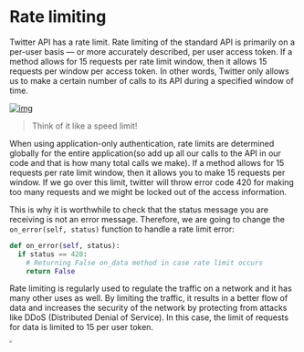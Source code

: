 <!--title={Rate limiting}-->

<!--badges={Web Development:}-->

# Rate limiting

Twitter API has a rate limit. Rate limiting of the standard API is primarily on a per-user basis — or more accurately described, per user access token. If a method allows for 15 requests per rate limit window, then it allows 15 requests per window per access token. In other words, Twitter only allows us to make a certain number of calls to its API during a specified window of time.

[![img](https://camo.githubusercontent.com/7f6fbc96221ce63e1fa536394f6cf95439c87d56/68747470733a2f2f656e637279707465642d74626e302e677374617469632e636f6d2f696d616765733f713d74626e253341414e643947635457565f4f346c574f6759787638636c627577337877654d6762435944454c48707a5a466d7054666d6e797a484c6c617059)](https://camo.githubusercontent.com/7f6fbc96221ce63e1fa536394f6cf95439c87d56/68747470733a2f2f656e637279707465642d74626e302e677374617469632e636f6d2f696d616765733f713d74626e253341414e643947635457565f4f346c574f6759787638636c627577337877654d6762435944454c48707a5a466d7054666d6e797a484c6c617059)



> Think of it like a speed limit!

When using application-only authentication, rate limits are determined globally for the entire application(so add up all our calls to the API in our code and that is how many total calls we make). If a method allows for 15 requests per rate limit window, then it allows you to make 15 requests per window. If we go over this limit, twitter will throw error code 420 for making too many requests and we might be locked out of the access information.

This is why it is worthwhile to check that the status message you are receiving is not an error message. Therefore, we are going to change the `on_error(self, status)` function to handle a rate limit error:

```python
def on_error(self, status):
  if status == 420:
    # Returning False on_data method in case rate limit occurs
    return False
```

Rate limiting is regularly used to regulate the traffic on a network and it has many other uses as well. By limiting the traffic, it results in a better flow of data and increases the security of the network by protecting from attacks like DDoS (Distributed Denial of Service). In this case, the limit of requests for data is limited to 15 per user token.

<img src="C:\Users\onlyo.DESKTOP-LBOU57I\Downloads\Algorithm flowchart example (1).png" style="zoom:27%;" />



